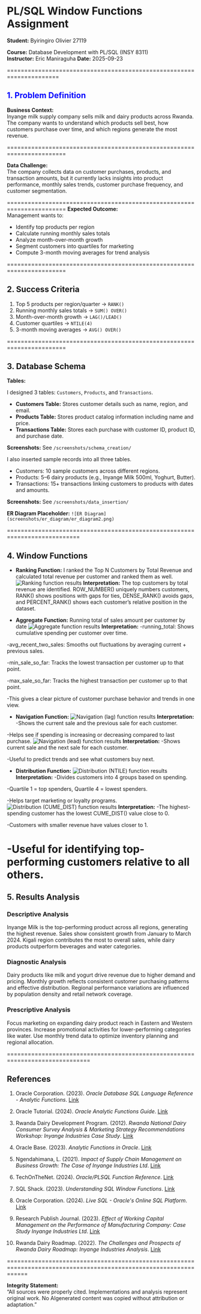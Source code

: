 # PL/SQL Window Functions Assignment

**Student:** Byiringiro Olivier  27119

**Course:** Database Development with PL/SQL (INSY 8311)  
**Instructor:** Eric Maniraguha 
**Date:** 2025-09-23  

=====================================================================
## <span style="color:blue">1. Problem Definition</span>
**Business Context:**  
Inyange milk supply company sells milk and dairy products across Rwanda. The company wants to understand which products sell best, how customers purchase over time, and which regions generate the most revenue.

=======================================================================

**Data Challenge:**  
The company collects data on customer purchases, products, and transaction amounts, but it currently lacks insights into product performance, monthly sales trends, customer purchase frequency, and customer segmentation.

=======================================================================
**Expected Outcome:**  
Management wants to:  
- Identify top products per region  
- Calculate running monthly sales totals  
- Analyze month-over-month growth  
- Segment customers into quartiles for marketing  
- Compute 3-month moving averages for trend analysis

=======================================================================

## 2. Success Criteria
1. Top 5 products per region/quarter → `RANK()`  
2. Running monthly sales totals → `SUM() OVER()`  
3. Month-over-month growth → `LAG()/LEAD()`  
4. Customer quartiles → `NTILE(4)`  
5. 3-month moving averages → `AVG() OVER()`

=======================================================================

## 3. Database Schema
**Tables:**  

I designed 3 tables: `Customers`, `Products`, and `Transactions`.

- **Customers Table:** Stores customer details such as name, region, and email.  
- **Products Table:** Stores product catalog information including name and price.  
- **Transactions Table:** Stores each purchase with customer ID, product ID, and purchase date.

**Screenshots:** See `/screenshots/schema_creation/`

I also inserted sample records into all three tables.

- Customers: 10 sample customers across different regions.  
- Products: 5–6 dairy products (e.g., Inyange Milk 500ml, Yoghurt, Butter).  
- Transactions: 15+ transactions linking customers to products with dates and amounts.

**Screenshots:** See `/screenshots/data_insertion/`

**ER Diagram Placeholder:** `![ER Diagram](screenshots/er_diagram/er_diagram2.png)`  

===========================================================================
## 4. Window Functions

- **Ranking Function:** I ranked the Top N Customers by Total Revenue and calculated total revenue per customer and ranked them as well.
![Ranking function results](screenshots/queries/Ranking_function_query_output.png)
**Interpretation:**
The top customers by total revenue are identified. ROW_NUMBER() uniquely numbers customers, RANK() shows positions with gaps for ties, DENSE_RANK() avoids gaps, and PERCENT_RANK() shows each customer’s relative position in the dataset.

- **Aggregate Function:** Running total of sales amount per customer by date
![Aggregate function results](screenshots/queries/Aggregate_function_output.png)
**Interpretation:** 
-running_total: Shows cumulative spending per customer over time.

-avg_recent_two_sales: Smooths out fluctuations by averaging current + previous sales.

-min_sale_so_far: Tracks the lowest transaction per customer up to that point.

-max_sale_so_far: Tracks the highest transaction per customer up to that point.

-This gives a clear picture of customer purchase behavior and trends in one view.

- **Navigation Function:** 
![Navigation (lag) function results](screenshots/queries/Navigation_function1_output.png)
**Interpretation:** 
-Shows the current sale and the previous sale for each customer.

-Helps see if spending is increasing or decreasing compared to last purchase.
![Navigation (lead) function results](screenshots/queries/Navigation_function2_output.png)
**Interpretation:** 
-Shows current sale and the next sale for each customer.

-Useful to predict trends and see what customers buy next.

- **Distribution Function:** 
![Distribution (NTILE) function results](screenshots/queries/Distribution_function1_output.png)
**Interpretation:** 
-Divides customers into 4 groups based on spending.

-Quartile 1 = top spenders, Quartile 4 = lowest spenders.

-Helps target marketing or loyalty programs.
![Distribution (CUME_DIST) function results](screenshots/queries/Distribution_function2_output.png)
**Interpretation:** 
-The highest-spending customer has the lowest CUME_DIST() value close to 0.

-Customers with smaller revenue have values closer to 1.

-Useful for identifying top-performing customers relative to all others.
==========================================================================

## 5. Results Analysis

### Descriptive Analysis
Inyange Milk is the top-performing product across all regions, generating the highest revenue. Sales show consistent growth from January to March 2024. Kigali region contributes the most to overall sales, while dairy products outperform beverages and water categories.

### Diagnostic Analysis
Dairy products like milk and yogurt drive revenue due to higher demand and pricing. Monthly growth reflects consistent customer purchasing patterns and effective distribution. Regional performance variations are influenced by population density and retail network coverage.

### Prescriptive Analysis
Focus marketing on expanding dairy product reach in Eastern and Western provinces. Increase promotional activities for lower-performing categories like water. Use monthly trend data to optimize inventory planning and regional allocation.

==============================================================================

## References

1. Oracle Corporation. (2023). *Oracle Database SQL Language Reference - Analytic Functions*. [Link](https://docs.oracle.com/en/database/oracle/oracle-database/19/sqlrf/Analytic-Functions.html)

2. Oracle Tutorial. (2024). *Oracle Analytic Functions Guide*. [Link](https://www.oracletutorial.com/oracle-analytic-functions/)

3. Rwanda Dairy Development Program. (2012). *Rwanda National Dairy Consumer Survey Analysis & Marketing Strategy Recommendations Workshop: Inyange Industries Case Study*. [Link](https://cgspace.cgiar.org/server/api/core/bitstreams/f6ca3dbb-b395-4d46-8220-d558d06a9610/content)

4. Oracle Base. (2023). *Analytic Functions in Oracle*. [Link](https://oracle-base.com/articles/misc/analytic-functions)

5. Ngendahimana, L. (2021). *Impact of Supply Chain Management on Business Growth: The Case of Inyange Industries Ltd*. [Link](https://dr.ur.ac.rw/bitstream/handle/123456789/139/Ngendahimana%20Ladislas.pdf?sequence=1&isAllowed=y)

6. TechOnTheNet. (2024). *Oracle/PLSQL Function Reference*. [Link](https://www.techonthenet.com/oracle/functions/)

7. SQL Shack. (2023). *Understanding SQL Window Functions*. [Link](https://www.sqlshack.com/use-window-functions-sql-server/)

8. Oracle Corporation. (2024). *Live SQL - Oracle's Online SQL Platform*. [Link](https://livesql.oracle.com/)

9. Research Publish Journal. (2023). *Effect of Working Capital Management on the Performance of Manufacturing Company: Case Study Inyange Industries Ltd*. [Link](https://www.researchpublish.com/upload/book/EFFECT%20OF%20WORKING-5885.pdf)

10. Rwanda Dairy Roadmap. (2022). *The Challenges and Prospects of Rwanda Dairy Roadmap: Inyange Industries Analysis*. [Link](https://www.cabidigitallibrary.org/doi/pdf/10.5555/20143268760)

==================================================================================================================

**Integrity Statement:**  
“All sources were properly cited. Implementations and analysis represent original work. No AIgenerated content was copied without attribution or adaptation.”

